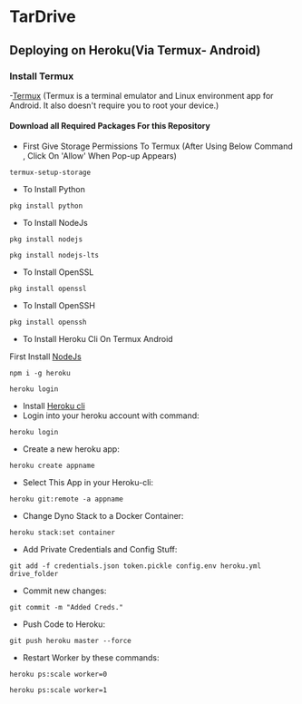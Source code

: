 # TarDrive
## Deploying on Heroku(Via Termux- Android)

### Install Termux
-[Termux](https://termux.com/)
(Termux is a terminal emulator and Linux environment app for Android. It also doesn't require you to root your device.)

#### Download all Required Packages For this Repository
- First Give Storage Permissions To Termux (After Using Below Command , Click On 'Allow' When Pop-up Appears)
```
termux-setup-storage
```
- To Install Python
```
pkg install python
```
- To Install NodeJs
```
pkg install nodejs
```
```
pkg install nodejs-lts
```
- To Install OpenSSL
```
pkg install openssl
```
- To Install OpenSSH
```
pkg install openssh
```
- To Install Heroku Cli On Termux Android

First Install [NodeJs](https://github.com/com/TarDrive/README.md/19)
```
npm i -g heroku
```
```
heroku login
```


- Install [Heroku cli](https://devcenter.heroku.com/articles/heroku-cli)
- Login into your heroku account with command:
```
heroku login
```
- Create a new heroku app:
```
heroku create appname	
```
- Select This App in your Heroku-cli: 
```
heroku git:remote -a appname
```
- Change Dyno Stack to a Docker Container:
```
heroku stack:set container
```
- Add Private Credentials and Config Stuff:
```
git add -f credentials.json token.pickle config.env heroku.yml drive_folder
```
- Commit new changes:
```
git commit -m "Added Creds."
```
- Push Code to Heroku:
```
git push heroku master --force
```
- Restart Worker by these commands:
```
heroku ps:scale worker=0
```
```
heroku ps:scale worker=1	 
